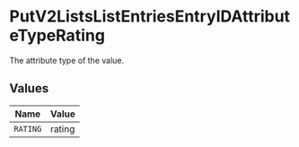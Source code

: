 # PutV2ListsListEntriesEntryIDAttributeTypeRating

The attribute type of the value.


## Values

| Name     | Value    |
| -------- | -------- |
| `RATING` | rating   |